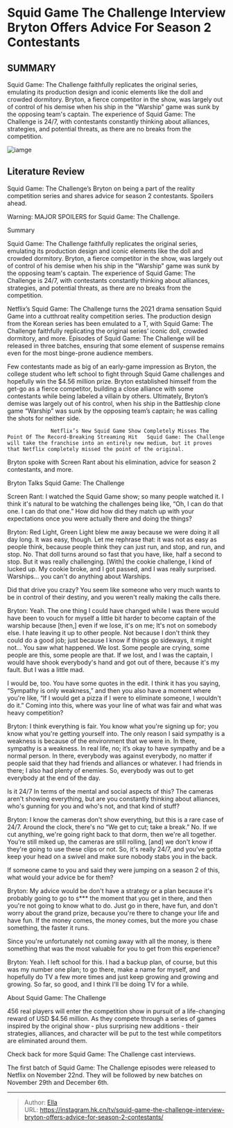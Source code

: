 # Squid Game The Challenge Interview Bryton Offers Advice For Season 2 Contestants


## SUMMARY 



  Squid Game: The Challenge faithfully replicates the original series, emulating its production design and iconic elements like the doll and crowded dormitory.   Bryton, a fierce competitor in the show, was largely out of control of his demise when his ship in the &#34;Warship&#34; game was sunk by the opposing team&#39;s captain.   The experience of Squid Game: The Challenge is 24/7, with contestants constantly thinking about alliances, strategies, and potential threats, as there are no breaks from the competition.  

![iamge]()

## Literature Review
Squid Game: The Challenge’s Bryton on being a part of the reality competition series and shares advice for season 2 contestants. Spoilers ahead.

Warning: MAJOR SPOILERS for Squid Game: The Challenge.



Summary

  Squid Game: The Challenge faithfully replicates the original series, emulating its production design and iconic elements like the doll and crowded dormitory.   Bryton, a fierce competitor in the show, was largely out of control of his demise when his ship in the &#34;Warship&#34; game was sunk by the opposing team&#39;s captain.   The experience of Squid Game: The Challenge is 24/7, with contestants constantly thinking about alliances, strategies, and potential threats, as there are no breaks from the competition.  







Netflix’s Squid Game: The Challenge turns the 2021 drama sensation Squid Game into a cutthroat reality competition series. The production design from the Korean series has been emulated to a T, with Squid Game: The Challenge faithfully replicating the original series’ iconic doll, crowded dormitory, and more. Episodes of Squid Game: The Challenge will be released in three batches, ensuring that some element of suspense remains even for the most binge-prone audience members.

Few contestants made as big of an early-game impression as Bryton, the college student who left school to fight through Squid Game challenges and hopefully win the $4.56 million prize. Bryton established himself from the get-go as a fierce competitor, building a close alliance with some contestants while being labeled a villain by others. Ultimately, Bryton’s demise was largely out of his control, when his ship in the Battleship clone game “Warship” was sunk by the opposing team’s captain; he was calling the shots for neither side.




                  Netflix’s New Squid Game Show Completely Misses The Point Of The Record-Breaking Streaming Hit   Squid Game: The Challenge will take the franchise into an entirely new medium, but it proves that Netflix completely missed the point of the original.    

Bryton spoke with Screen Rant about his elimination, advice for season 2 contestants, and more.


 Bryton Talks Squid Game: The Challenge 
         

Screen Rant: I watched the Squid Game show; so many people watched it. I think it&#39;s natural to be watching the challenges being like, “Oh, I can do that one. I can do that one.” How did how did they match up with your expectations once you were actually there and doing the things?


Bryton: Red Light, Green Light blew me away because we were doing it all day long. It was easy, though. Let me rephrase that: it was not as easy as people think, because people think they can just run, and stop, and run, and stop. No. That doll turns around so fast that you have, like, half a second to stop. But it was really challenging.
[With] the cookie challenge, I kind of lucked up. My cookie broke, and I got passed, and I was really surprised. Warships… you can&#39;t do anything about Warships.





Did that drive you crazy? You seem like someone who very much wants to be in control of their destiny, and you weren&#39;t really making the calls there.


Bryton: Yeah. The one thing I could have changed while I was there would have been to vouch for myself a little bit harder to become captain of the warship because [then,] even if we lose, it&#39;s on me; It&#39;s not on somebody else. I hate leaving it up to other people. Not because I don&#39;t think they could do a good job; just because I know if things go sideways, it might not…
You saw what happened. We lost. Some people are crying, some people are this, some people are that. If we lost, and I was the captain, I would have shook everybody&#39;s hand and got out of there, because it&#39;s my fault. But I was a little mad.


I would be, too. You have some quotes in the edit. I think it has you saying, “Sympathy is only weakness,” and then you also have a moment where you&#39;re like, “If I would get a pizza if I were to eliminate someone, I wouldn&#39;t do it.” Coming into this, where was your line of what was fair and what was heavy competition?





Bryton: I think everything is fair. You know what you&#39;re signing up for; you know what you&#39;re getting yourself into. The only reason I said sympathy is a weakness is because of the environment that we were in. In there, sympathy is a weakness. In real life, no; it’s okay to have sympathy and be a normal person.
In there, everybody was against everybody, no matter if people said that they had friends and alliances or whatever. I had friends in there; I also had plenty of enemies. So, everybody was out to get everybody at the end of the day.


Is it 24/7 In terms of the mental and social aspects of this? The cameras aren&#39;t showing everything, but are you constantly thinking about alliances, who&#39;s gunning for you and who&#39;s not, and that kind of stuff?


Bryton: I know the cameras don&#39;t show everything, but this is a rare case of 24/7. Around the clock, there&#39;s no “We get to cut; take a break.” No. If we cut anything, we&#39;re going right back to that dorm, then we&#39;re all together. You’re still miked up, the cameras are still rolling, [and] we don&#39;t know if they&#39;re going to use these clips or not. So, it&#39;s really 24/7, and you’ve gotta keep your head on a swivel and make sure nobody stabs you in the back.





If someone came to you and said they were jumping on a season 2 of this, what would your advice be for them?


Bryton: My advice would be don&#39;t have a strategy or a plan because it&#39;s probably going to go to s*** the moment that you get in there, and then you&#39;re not going to know what to do. Just go in there, have fun, and don&#39;t worry about the grand prize, because you&#39;re there to change your life and have fun. If the money comes, the money comes, but the more you chase something, the faster it runs.


Since you&#39;re unfortunately not coming away with all the money, is there something that was the most valuable for you to get from this experience?


Bryton: Yeah. I left school for this. I had a backup plan, of course, but this was my number one plan; to go there, make a name for myself, and hopefully do TV a few more times and just keep growing and growing and growing. So far, so good, and I think I&#39;ll be doing TV for a while.




 About Squid Game: The Challenge 
          




456 real players will enter the competition show in pursuit of a life-changing reward of USD $4.56 million. As they compete through a series of games inspired by the original show - plus surprising new additions - their strategies, alliances, and character will be put to the test while competitors are eliminated around them.

Check back for more Squid Game: The Challenge cast interviews.



The first batch of Squid Game: The Challenge episodes were released to Netflix on November 22nd. They will be followed by new batches on November 29th and December 6th.






---

> Author: [Ella](https://instagram.hk.cn/)  
> URL: https://instagram.hk.cn/tv/squid-game-the-challenge-interview-bryton-offers-advice-for-season-2-contestants/  

